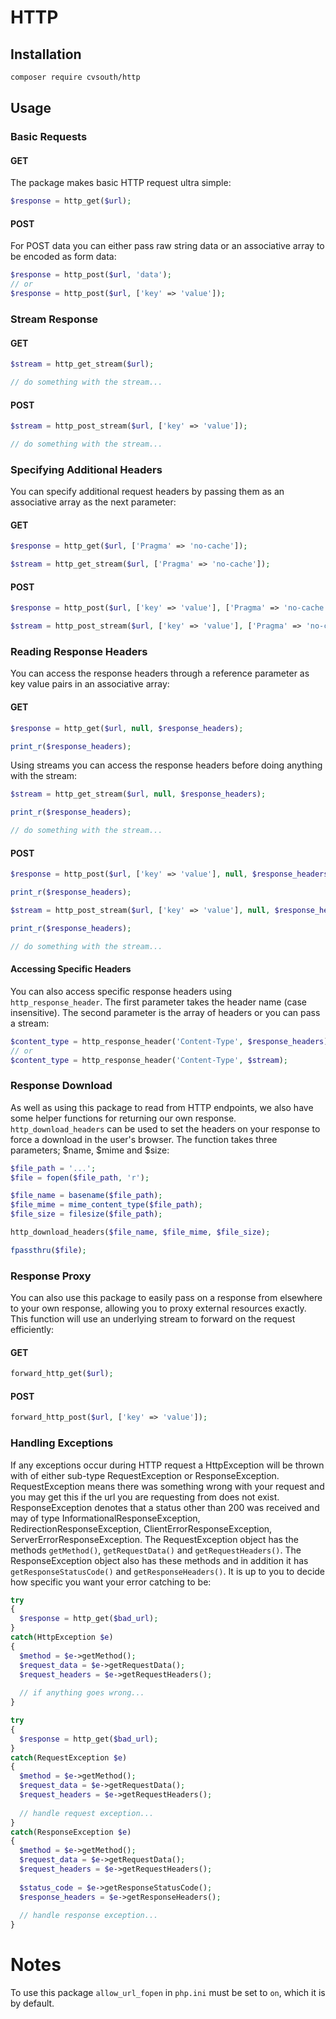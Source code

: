 # HTTP



## Installation

```bash
composer require cvsouth/http
```

## Usage

### Basic Requests

#### GET

The package makes basic HTTP request ultra simple:

```php
$response = http_get($url);
```
#### POST

For POST data you can either pass raw string data or an associative array to be encoded as form data:

```php
$response = http_post($url, 'data');
// or
$response = http_post($url, ['key' => 'value']);
```

### Stream Response

#### GET

```php
$stream = http_get_stream($url);

// do something with the stream...
```

#### POST

```php
$stream = http_post_stream($url, ['key' => 'value']);

// do something with the stream...
```

### Specifying Additional Headers

You can specify additional request headers by passing them as an associative array as the next parameter:

#### GET

```php
$response = http_get($url, ['Pragma' => 'no-cache']);
```
```php
$stream = http_get_stream($url, ['Pragma' => 'no-cache']);
```
#### POST

```php
$response = http_post($url, ['key' => 'value'], ['Pragma' => 'no-cache']);
```
```php
$stream = http_post_stream($url, ['key' => 'value'], ['Pragma' => 'no-cache']);
```

### Reading Response Headers

You can access the response headers through a reference parameter as key value pairs in an associative array:

#### GET

```php
$response = http_get($url, null, $response_headers);

print_r($response_headers);
```

Using streams you can access the response headers before doing anything with the stream:

```php
$stream = http_get_stream($url, null, $response_headers);

print_r($response_headers);

// do something with the stream...
```

#### POST

```php
$response = http_post($url, ['key' => 'value'], null, $response_headers);

print_r($response_headers);
```
```php
$stream = http_post_stream($url, ['key' => 'value'], null, $response_headers);

print_r($response_headers);

// do something with the stream...
```

#### Accessing Specific Headers

You can also access specific response headers using `http_response_header`. The first parameter takes the header name (case insensitive). The second parameter is the array of headers or you can pass a stream:

```php
$content_type = http_response_header('Content-Type', $response_headers);
// or
$content_type = http_response_header('Content-Type', $stream);
```

### Response Download

As well as using this package to read from HTTP endpoints, we also have some helper functions for returning our own response. `http_download_headers` can be used to set the headers on your response to force a download in the user's browser. The function takes three parameters; $name, $mime and $size:

```php
$file_path = '...';
$file = fopen($file_path, 'r');

$file_name = basename($file_path);
$file_mime = mime_content_type($file_path);
$file_size = filesize($file_path);

http_download_headers($file_name, $file_mime, $file_size);

fpassthru($file);
```

### Response Proxy

You can also use this package to easily pass on a response from elsewhere to your own response, allowing you to proxy external resources exactly. This function will use an underlying stream to forward on the request efficiently:

#### GET

```php
forward_http_get($url);
```

#### POST

```php
forward_http_post($url, ['key' => 'value']);
```

### Handling Exceptions

If any exceptions occur during HTTP request a HttpException will be thrown with of either sub-type RequestException or ResponseException. RequestException means there was something wrong with your request and you may get this if the url you are requesting from does not exist. ResponseException denotes that a status other than 200 was received and may of type InformationalResponseException, RedirectionResponseException, ClientErrorResponseException, ServerErrorResponseException. The RequestException object has the methods `getMethod()`, `getRequestData()` and `getRequestHeaders()`. The ResponseException object also has these methods and in addition it has `getResponseStatusCode()` and `getResponseHeaders()`. It is up to you to decide how specific you want your error catching to be:

```php
try
{
  $response = http_get($bad_url);
}
catch(HttpException $e)
{
  $method = $e->getMethod();
  $request_data = $e->getRequestData();
  $request_headers = $e->getRequestHeaders();
  
  // if anything goes wrong...
}
```
```php
try
{
  $response = http_get($bad_url);
}
catch(RequestException $e)
{
  $method = $e->getMethod();
  $request_data = $e->getRequestData();
  $request_headers = $e->getRequestHeaders();
  
  // handle request exception...
}
catch(ResponseException $e)
{
  $method = $e->getMethod();
  $request_data = $e->getRequestData();
  $request_headers = $e->getRequestHeaders();
  
  $status_code = $e->getResponseStatusCode();
  $response_headers = $e->getResponseHeaders();
  
  // handle response exception...
}
```

# Notes

To use this package `allow_url_fopen` in `php.ini` must be set to `on`, which it is by default.
